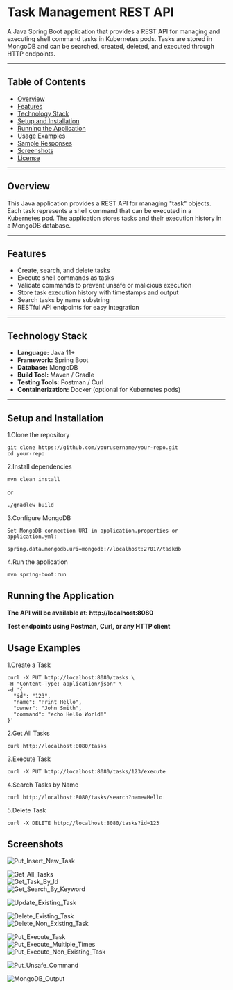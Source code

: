 # Task Management REST API

A Java Spring Boot application that provides a REST API for managing and executing shell command tasks in Kubernetes pods. Tasks are stored in MongoDB and can be searched, created, deleted, and executed through HTTP endpoints.

---

## Table of Contents
- [Overview](#overview)
- [Features](#features)
- [Technology Stack](#technology-stack)
- [Setup and Installation](#setup-and-installation)
- [Running the Application](#running-the-application)
- [Usage Examples](#usage-examples)
- [Sample Responses](#sample-responses)
- [Screenshots](#screenshots)
- [License](#license)

---

## Overview
This Java application provides a REST API for managing "task" objects. Each task represents a shell command that can be executed in a Kubernetes pod. The application stores tasks and their execution history in a MongoDB database.

---

## Features
- Create, search, and delete tasks
- Execute shell commands as tasks
- Validate commands to prevent unsafe or malicious execution
- Store task execution history with timestamps and output
- Search tasks by name substring
- RESTful API endpoints for easy integration

---

## Technology Stack
- **Language:** Java 11+
- **Framework:** Spring Boot
- **Database:** MongoDB
- **Build Tool:** Maven / Gradle
- **Testing Tools:** Postman / Curl
- **Containerization:** Docker (optional for Kubernetes pods)

---
## Setup and Installation

1.Clone the repository
```
git clone https://github.com/yourusername/your-repo.git
cd your-repo
```

2.Install dependencies
```
mvn clean install
```

or
```
./gradlew build
```

3.Configure MongoDB
```
Set MongoDB connection URI in application.properties or application.yml:

spring.data.mongodb.uri=mongodb://localhost:27017/taskdb
```

4.Run the application
```
mvn spring-boot:run
```
## Running the Application

**The API will be available at: http://localhost:8080**

**Test endpoints using Postman, Curl, or any HTTP client**
## Usage Examples
1.Create a Task
```
curl -X PUT http://localhost:8080/tasks \
-H "Content-Type: application/json" \
-d '{
  "id": "123",
  "name": "Print Hello",
  "owner": "John Smith",
  "command": "echo Hello World!"
}'
```
2.Get All Tasks
```
curl http://localhost:8080/tasks
```
3.Execute Task
```
curl -X PUT http://localhost:8080/tasks/123/execute
```
4.Search Tasks by Name
```
curl http://localhost:8080/tasks/search?name=Hello
```
5.Delete Task
```
curl -X DELETE http://localhost:8080/tasks?id=123
```
## Screenshots

<!-- CREATE -->
![Put_Insert_New_Task](screenshots/Put_Insert_New_Task.png)  

<!-- READ -->
![Get_All_Tasks](screenshots/Get_All_Tasks.png)  
![Get_Task_By_Id](screenshots/Get_Task_By_Id.png)  
![Get_Search_By_Keyword](screenshots/Get_Search_By_Keyword.png)  

<!-- UPDATE -->
![Update_Existing_Task](screenshots/Update_Existing_Task.png)  

<!-- DELETE -->
![Delete_Existing_Task](screenshots/Delete_Existing_Task.png)  
![Delete_Non_Existing_Task](screenshots/Delete_Non_Existing_Task.png)  

<!-- EXECUTE -->
![Put_Execute_Task](screenshots/Put_Execute_Task.png)  
![Put_Execute_Multiple_Times](screenshots/Put_Execute_Multiple_Times.png)  
![Put_Execute_Non_Existing_Task](screenshots/Put_Execute_Non_Existing_Task.png)  

<!-- INVALID/UNSAFE COMMAND -->
![Put_Unsafe_Command](screenshots/Put_Unsafe_Command.png)  

<!-- DATABASE VIEW -->
![MongoDB_Output](screenshots/MongoDB_Output.png)  


